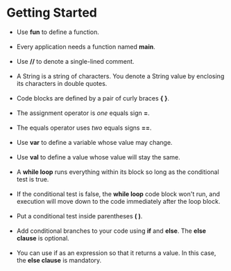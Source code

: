 # Getting Started

* Use **fun** to define a function.<br><br>
* Every application needs a function named **main**.<br><br>
* Use **//** to denote a single-lined comment.<br><br>
* A String is a string of characters. You denote a String value by enclosing its
  characters in double quotes.<br><br>
* Code blocks are defined by a pair of curly braces **{ }**.<br><br>
* The assignment operator is *one* equals sign **=**.<br><br>
* The equals operator uses *two* equals signs **==**.<br><br>
* Use **var** to define a variable whose value may change.<br><br>
* Use **val** to define a value whose value will stay the same.<br><br>
* A **while loop** runs everything within its block so long as the conditional
  test is true.<br><br>
* If the conditional test is false, the **while loop** code block won't run, and
  execution will move down to the code immediately after the loop block.<br><br>
* Put a conditional test inside parentheses **( )**.<br><br>
* Add conditional branches to your code using **if** and **else**. The **else
  clause** is optional.<br><br>
* You can use if as an expression so that it returns a value. In this case,
  the **else clause** is mandatory.<br><br>